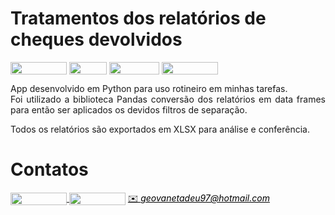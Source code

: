 # Tratamentos dos relatórios de cheques devolvidos

<div style="display: inline-block;">
<img align="center" height="20px" width="90px" src="https://img.shields.io/badge/Maintained%3F-yes-green.svg"/> 
<img align="center" height="20px" width="60px" src="https://img.shields.io/badge/Python%2B%2B-00599C?style=for-the-badge&logo=Python%2B%2B&logoColor=white"/> 
<img align="center" height="20px" width="80px" src="https://img.shields.io/badge/Made%20for-VSCode-1f425f.svg"/> 
<a href="https://github.com/mpiress/midpy/issues">
<img align="center" height="20px" width="90px" src="https://img.shields.io/badge/contributions-welcome-brightgreen.svg?style=flat"/>
</a> 
</div>

<p> </p>
<p> </p>


<p align="justify">
App desenvolvido em Python para uso rotineiro em minhas tarefas.<br>
Foi utilizado a biblioteca Pandas conversão dos relatórios em data frames para então ser aplicados os devidos filtros de separação.
</p> 

<p align="justify">
Todos os relatórios são exportados em XLSX para análise e conferência.
</p>

# Contatos

<div style="display: inline-block;">
<a href="https://t.me/geotadeu">
<img align="center" height="20px" width="90px" src="https://img.shields.io/badge/Telegram-2CA5E0?style=for-the-badge&logo=telegram&logoColor=white"/> 
</a>
<a href="https://www.linkedin.com/in/geovanetadeu/">
<img align="center" height="20px" width="90px" src="https://img.shields.io/badge/LinkedIn-0077B5?style=for-the-badge&logo=linkedin&logoColor=white"/>
</a>
</div>

<a style="color:black" href="mailto:michel@cefetmg.br?subject=[GitHub]%20Source%20Dynamic%20Lists">
✉️ <i>geovanetadeu97@hotmail.com</i>
</a>
